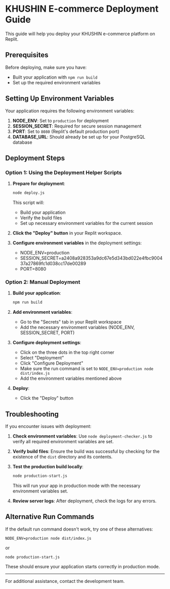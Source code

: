 # KHUSHIN E-commerce Deployment Guide

This guide will help you deploy your KHUSHIN e-commerce platform on Replit.

## Prerequisites

Before deploying, make sure you have:
- Built your application with `npm run build`
- Set up the required environment variables

## Setting Up Environment Variables

Your application requires the following environment variables:

1. **NODE_ENV**: Set to `production` for deployment
2. **SESSION_SECRET**: Required for secure session management
3. **PORT**: Set to `8080` (Replit's default production port)
4. **DATABASE_URL**: Should already be set up for your PostgreSQL database

## Deployment Steps

### Option 1: Using the Deployment Helper Scripts

1. **Prepare for deployment**:
   ```bash
   node deploy.js
   ```
   This script will:
   - Build your application
   - Verify the build files
   - Set up necessary environment variables for the current session

2. **Click the "Deploy" button** in your Replit workspace.

3. **Configure environment variables** in the deployment settings:
   - NODE_ENV=production
   - SESSION_SECRET=a2408a928353a9dc67e5d343bd022e4fbc900437a27869fc1d038cc17de00289
   - PORT=8080

### Option 2: Manual Deployment

1. **Build your application**:
   ```bash
   npm run build
   ```

2. **Add environment variables**:
   - Go to the "Secrets" tab in your Replit workspace
   - Add the necessary environment variables (NODE_ENV, SESSION_SECRET, PORT)

3. **Configure deployment settings**:
   - Click on the three dots in the top right corner
   - Select "Deployment"
   - Click "Configure Deployment"
   - Make sure the run command is set to `NODE_ENV=production node dist/index.js`
   - Add the environment variables mentioned above

4. **Deploy**:
   - Click the "Deploy" button

## Troubleshooting

If you encounter issues with deployment:

1. **Check environment variables**:
   Use `node deployment-checker.js` to verify all required environment variables are set.

2. **Verify build files**:
   Ensure the build was successful by checking for the existence of the `dist` directory and its contents.

3. **Test the production build locally**:
   ```bash
   node production-start.js
   ```
   This will run your app in production mode with the necessary environment variables set.

4. **Review server logs**:
   After deployment, check the logs for any errors.

## Alternative Run Commands

If the default run command doesn't work, try one of these alternatives:

```
NODE_ENV=production node dist/index.js
```

or

```
node production-start.js
```

These should ensure your application starts correctly in production mode.

---

For additional assistance, contact the development team.